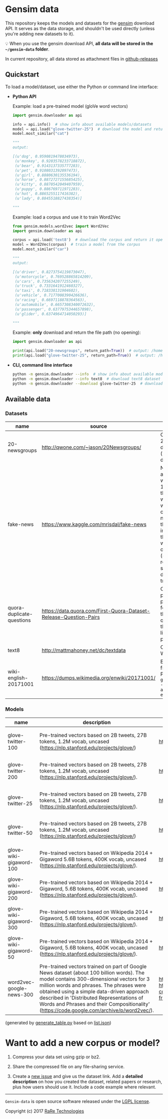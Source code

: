 # Gensim data

This repository keeps the models and datasets for the [gensim](https://github.com/RaRe-Technologies/gensim) download API. It serves as the data storage, and shouldn't be used directly (unless you're adding new datasets to it).

💡 When you use the gensim download API, **all data will be stored in the `~/gensim-data` folder**.

In current repository, all data stored as attachment files in [github-releases](https://github.com/RaRe-Technologies/gensim-data/releases)

## Quickstart

To load a model/dataset, use either the Python or command line interface:

- **Python API**

  Example: load a pre-trained model (gloVe word vectors)

  ```python
  import gensim.downloader as api

  info = api.info()  # show info about available models/datasets
  model = api.load("glove-twitter-25")  # download the model and return as object ready for use
  model.most_similar("cat")

  """
  output:

  [(u'dog', 0.9590819478034973),
   (u'monkey', 0.9203578233718872),
   (u'bear', 0.9143137335777283),
   (u'pet', 0.9108031392097473),
   (u'girl', 0.8880630135536194),
   (u'horse', 0.8872727155685425),
   (u'kitty', 0.8870542049407959),
   (u'puppy', 0.886769711971283),
   (u'hot', 0.8865255117416382),
   (u'lady', 0.8845518827438354)]

  """
  ```

  Example: load a corpus and use it to train Word2Vec

  ```python
  from gensim.models.word2vec import Word2Vec
  import gensim.downloader as api

  corpus = api.load('text8')  # download the corpus and return it opened as an iterable
  model = Word2Vec(corpus)  # train a model from the corpus
  model.most_similar("car")

  """
  output:

  [(u'driver', 0.8273754119873047),
   (u'motorcycle', 0.769528865814209),
   (u'cars', 0.7356342077255249),
   (u'truck', 0.7331641912460327),
   (u'taxi', 0.718338131904602),
   (u'vehicle', 0.7177008390426636),
   (u'racing', 0.6697118878364563),
   (u'automobile', 0.6657308340072632),
   (u'passenger', 0.6377975344657898),
   (u'glider', 0.6374964714050293)]

  """
  ```

  Example: **only** download and return the file path (no opening):

  ```python
  import gensim.downloader as api

  print(api.load("20-newsgroups", return_path=True))  # output: /home/user/gensim-data/20-newsgroups/20-newsgroups.gz
  print(api.load("glove-twitter-25", return_path=True))  # output: /home/user/gensim-data/glove-twitter-25/glove-twitter-25.gz
  ```

 - **CLI, command line interface**
   ```bash
   python -m gensim.downloader --info  # show info about available models/datasets
   python -m gensim.downloader --info text8  # download text8 dataset to ~/gensim-data/text8
   python -m gensim.downloader --download glove-twitter-25  # download model to ~/gensim-data/glove-twitter-50/
   ```

## Available data
### Datasets
| name | source | description |
|------|--------|-------------|
| 20-newsgroups | http://qwone.com/~jason/20Newsgroups/ | Collection of approximately 20,000 newsgroup documents, partitioned (nearly) evenly across 20 different newsgroups. |
| fake-news | https://www.kaggle.com/mrisdal/fake-news | News dataset, contains text and metadata from 244 websites and represents 12,999 posts in total from the past 30 days. The data was pulled using the webhose.io API, because it's coming from their crawler, not all websites identified by the BS Detector are present in this dataset. Data sources that were missing a label were simply assigned a label of 'bs'. There are (ostensibly) no genuine, reliable, or trustworthy news sources represented in this dataset (so far), so don't trust anything you read. |
| quora-duplicate-questions | https://data.quora.com/First-Quora-Dataset-Release-Question-Pairs | Over 400,000 lines of potential question duplicate pairs. Each line contains IDs for each question in the pair, the full text for each question, and a binary value that indicates whether the line truly contains a duplicate pair. |
| text8 | http://mattmahoney.net/dc/textdata | Cleaned small sample from Wikipedia. |
| wiki-english-20171001 | https://dumps.wikimedia.org/enwiki/20171001/ | Extracted Wikipedia dump from October 2017. Produced by `python -m gensim.scripts.segment_wiki -f enwiki-20171001-pages-articles.xml.bz2 -o wiki-en.gz` |

### Models
| name | description | papers | preprocessing | parameters |
|------|-------------|------------|--------|---------------|
| glove-twitter-100 | Pre-trained vectors based on  2B tweets, 27B tokens, 1.2M vocab, uncased (https://nlp.stanford.edu/projects/glove/) | https://nlp.stanford.edu/pubs/glove.pdf | Converted to w2v format with `python -m gensim.scripts.glove2word2vec -i <fname> -o glove-twitter-100.txt`. | dimensions = 100 |
| glove-twitter-200 | Pre-trained vectors based on 2B tweets, 27B tokens, 1.2M vocab, uncased (https://nlp.stanford.edu/projects/glove/). | https://nlp.stanford.edu/pubs/glove.pdf | Converted to w2v format with `python -m gensim.scripts.glove2word2vec -i <fname> -o glove-twitter-200.txt`. | dimensions = 200 |
| glove-twitter-25 | Pre-trained vectors based on 2B tweets, 27B tokens, 1.2M vocab, uncased (https://nlp.stanford.edu/projects/glove/). | https://nlp.stanford.edu/pubs/glove.pdf | Converted to w2v format with `python -m gensim.scripts.glove2word2vec -i <fname> -o glove-twitter-25.txt`. | dimensions = 25 |
| glove-twitter-50 | Pre-trained vectors based on 2B tweets, 27B tokens, 1.2M vocab, uncased (https://nlp.stanford.edu/projects/glove/) | https://nlp.stanford.edu/pubs/glove.pdf | Converted to w2v format with `python -m gensim.scripts.glove2word2vec -i <fname> -o glove-twitter-50.txt`. | dimensions = 50 |
| glove-wiki-gigaword-100 | Pre-trained vectors based on Wikipedia 2014 + Gigaword 5.6B tokens, 400K vocab, uncased (https://nlp.stanford.edu/projects/glove/). | https://nlp.stanford.edu/pubs/glove.pdf | Converted to w2v format with `python -m gensim.scripts.glove2word2vec -i <fname> -o glove-wiki-gigaword-100.txt`. | dimensions = 100 |
| glove-wiki-gigaword-200 | Pre-trained vectors based on Wikipedia 2014 + Gigaword, 5.6B tokens, 400K vocab, uncased (https://nlp.stanford.edu/projects/glove/). | https://nlp.stanford.edu/pubs/glove.pdf | Converted to w2v format with `python -m gensim.scripts.glove2word2vec -i <fname> -o glove-wiki-gigaword-200.txt`. | dimentions = 200 |
| glove-wiki-gigaword-300 | Pre-trained vectors based on Wikipedia 2014 + Gigaword, 5.6B tokens, 400K vocab, uncased (https://nlp.stanford.edu/projects/glove/). | https://nlp.stanford.edu/pubs/glove.pdf | Converted to w2v format with `python -m gensim.scripts.glove2word2vec -i <fname> -o glove-wiki-gigaword-300.txt`. | dimensions = 300 |
| glove-wiki-gigaword-50 | Pre-trained vectors based on Wikipedia 2014 + Gigaword, 5.6B tokens, 400K vocab, uncased (https://nlp.stanford.edu/projects/glove/). | https://nlp.stanford.edu/pubs/glove.pdf | Converted to w2v format with `python -m gensim.scripts.glove2word2vec -i <fname> -o glove-wiki-gigaword-50.txt`. | dimension = 50 |
| word2vec-google-news-300 | Pre-trained vectors trained on part of Google News dataset (about 100 billion words). The model contains 300-dimensional vectors for 3 million words and phrases. The phrases were obtained using a simple data-driven approach described in 'Distributed Representations of Words and Phrases and their Compositionality' (https://code.google.com/archive/p/word2vec/). | https://arxiv.org/abs/1301.3781, https://arxiv.org/abs/1310.4546, https://www.microsoft.com/en-us/research/publication/linguistic-regularities-in-continuous-space-word-representations/?from=http%3A%2F%2Fresearch.microsoft.com%2Fpubs%2F189726%2Frvecs.pdf | - | dimension = 300 |


(generated by [generate_table.py](https://github.com/RaRe-Technologies/gensim-data/blob/master/generate_table.py) based on [list.json](https://github.com/RaRe-Technologies/gensim-data/blob/master/list.json))


# Want to add a new corpus or model?

1. Compress your data set using gzip or bz2.

2. Share the compressed file on any file-sharing service.

2. Create a [new issue](https://github.com/RaRe-Technologies/gensim-data/issues) and give us the dataset link. Add a **detailed description** on how you created the dataset, related papers or research, plus how users should use it. Include a code example where relevant.

----------------

`Gensim-data` is open source software released under the [LGPL license](https://github.com/rare-technologies/gensim-data/blob/master/LICENSE).

Copyright (c) 2017 [RaRe Technologies](https://rare-technologies.com/)
